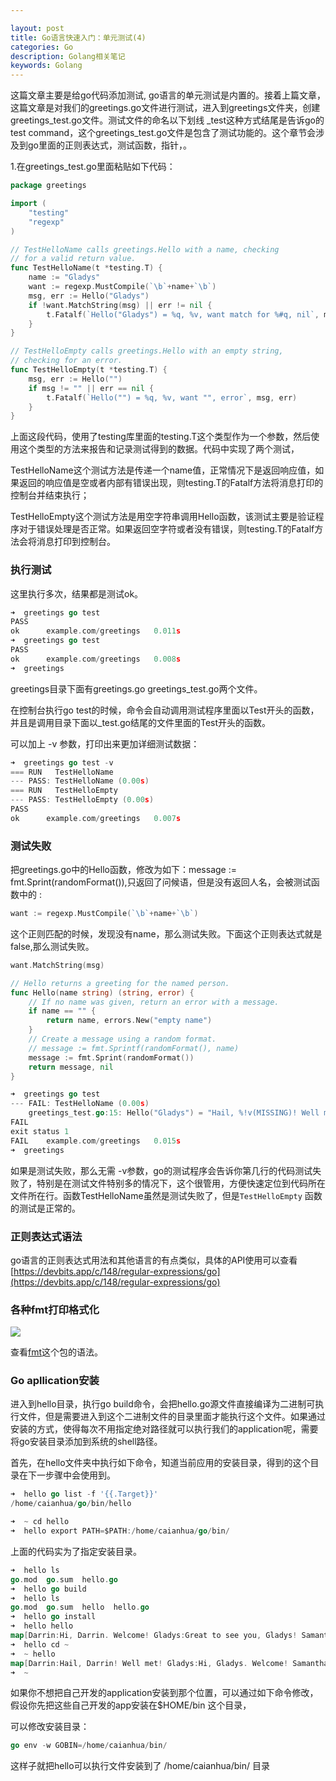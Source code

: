 ```yaml
---

layout: post
title: Go语言快速入门：单元测试(4)
categories: Go
description: Golang相关笔记
keywords: Golang
---
```

这篇文章主要是给go代码添加测试, go语言的单元测试是内置的。接着上篇文章，这篇文章是对我们的greetings.go文件进行测试，进入到greetings文件夹，创建greetings_test.go文件。测试文件的命名以下划线 _test这种方式结尾是告诉go的test command，这个greetings_test.go文件是包含了测试功能的。这个章节会涉及到go里面的正则表达式，测试函数，指针，。

1.在greetings_test.go里面粘贴如下代码：

````go
package greetings

import (
    "testing"
    "regexp"
)

// TestHelloName calls greetings.Hello with a name, checking
// for a valid return value.
func TestHelloName(t *testing.T) {
    name := "Gladys"
    want := regexp.MustCompile(`\b`+name+`\b`)
    msg, err := Hello("Gladys")
    if !want.MatchString(msg) || err != nil {
        t.Fatalf(`Hello("Gladys") = %q, %v, want match for %#q, nil`, msg, err, want)
    }
}

// TestHelloEmpty calls greetings.Hello with an empty string,
// checking for an error.
func TestHelloEmpty(t *testing.T) {
    msg, err := Hello("")
    if msg != "" || err == nil {
        t.Fatalf(`Hello("") = %q, %v, want "", error`, msg, err)
    }
}
````

上面这段代码，使用了testing库里面的testing.T这个类型作为一个参数，然后使用这个类型的方法来报告和记录测试得到的数据。代码中实现了两个测试，

TestHelloName这个测试方法是传递一个name值，正常情况下是返回响应值，如果返回的响应值是空或者内部有错误出现，则testing.T的Fatalf方法将消息打印的控制台并结束执行；

TestHelloEmpty这个测试方法是用空字符串调用Hello函数，该测试主要是验证程序对于错误处理是否正常。如果返回空字符或者没有错误，则testing.T的Fatalf方法会将消息打印到控制台。



### 执行测试

这里执行多次，结果都是测试ok。

````go
➜  greetings go test
PASS
ok  	example.com/greetings	0.011s
➜  greetings go test
PASS
ok  	example.com/greetings	0.008s
➜  greetings 


````

greetings目录下面有greetings.go   greetings_test.go两个文件。

在控制台执行go test的时候，命令会自动调用测试程序里面以Test开头的函数，并且是调用目录下面以_test.go结尾的文件里面的Test开头的函数。

可以加上 -v 参数，打印出来更加详细测试数据：

````go
➜  greetings go test -v
=== RUN   TestHelloName
--- PASS: TestHelloName (0.00s)
=== RUN   TestHelloEmpty
--- PASS: TestHelloEmpty (0.00s)
PASS
ok  	example.com/greetings	0.007s

````



### 测试失败

把greetings.go中的Hello函数，修改为如下：message := fmt.Sprint(randomFormat()),只返回了问候语，但是没有返回人名，会被测试函数中的  :

````go
want := regexp.MustCompile(`\b`+name+`\b`)  
````

这个正则匹配的时候，发现没有name，那么测试失败。下面这个正则表达式就是false,那么测试失败。

````go
want.MatchString(msg)
````



````go
// Hello returns a greeting for the named person.
func Hello(name string) (string, error) {
    // If no name was given, return an error with a message.
    if name == "" {
        return name, errors.New("empty name")
    }
    // Create a message using a random format.
    // message := fmt.Sprintf(randomFormat(), name)
    message := fmt.Sprint(randomFormat())
    return message, nil
}
````



````go
➜  greetings go test
--- FAIL: TestHelloName (0.00s)
    greetings_test.go:15: Hello("Gladys") = "Hail, %!v(MISSING)! Well met!", <nil>, want match for `\bGladys\b`, nil
FAIL
exit status 1
FAIL	example.com/greetings	0.015s
➜  greetings 


````

如果是测试失败，那么无需 -v参数，go的测试程序会告诉你第几行的代码测试失败了，特别是在测试文件特别多的情况下，这个很管用，方便快速定位到代码所在文件所在行。函数TestHelloName虽然是测试失败了，但是`TestHelloEmpty` 函数的测试是正常的。

### 正则表达式语法

go语言的正则表达式用法和其他语言的有点类似，具体的API使用可以查看[https://devbits.app/c/148/regular-expressions/go](https://devbits.app/c/148/regular-expressions/go)



### 各种fmt打印格式化

<img src="https://cs-cn.top/images/posts/fmt_printing4911.png"/>

查看[fmt](https://pkg.go.dev/fmt)这个包的语法。

### Go apllication安装

进入到hello目录，执行go build命令，会把hello.go源文件直接编译为二进制可执行文件，但是需要进入到这个二进制文件的目录里面才能执行这个文件。如果通过安装的方式，使得每次不用指定绝对路径就可以执行我们的application呢，需要将go安装目录添加到系统的shell路径。

首先，在hello文件夹中执行如下命令，知道当前应用的安装目录，得到的这个目录在下一步骤中会使用到。

````go
➜  hello go list -f '{{.Target}}'
/home/caianhua/go/bin/hello

````

````go
➜  ~ cd hello
➜  hello export PATH=$PATH:/home/caianhua/go/bin/  
````

上面的代码实为了指定安装目录。

````go
➜  hello ls
go.mod  go.sum  hello.go
➜  hello go build
➜  hello ls
go.mod  go.sum  hello  hello.go
➜  hello go install
➜  hello hello 
map[Darrin:Hi, Darrin. Welcome! Gladys:Great to see you, Gladys! Samantha:Great to see you, Samantha!]
➜  hello cd ~
➜  ~ hello
map[Darrin:Hail, Darrin! Well met! Gladys:Hi, Gladys. Welcome! Samantha:Great to see you, Samantha!]
➜  ~ 

````

如果你不想把自己开发的application安装到那个位置，可以通过如下命令修改，假设你先把这些自己开发的app安装在$HOME/bin 这个目录，

可以修改安装目录：

````go
go env -w GOBIN=/home/caianhua/bin/
````

这样子就把hello可以执行文件安装到了 /home/caianhua/bin/ 目录

